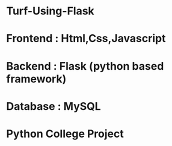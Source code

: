 # Turf-Using-Flask

# Frontend : Html,Css,Javascript
# Backend : Flask (python based framework)
# Database : MySQL
# Python College Project
